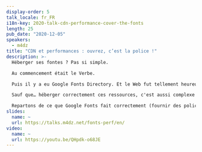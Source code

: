 ```yaml
---
display-order: 5
talk_locale: fr_FR
i18n-key: 2020-talk-cdn-performance-cover-the-fonts
length: 25
pub_date: "2020-12-05"
speakers:
  - m4dz
title: "CDN et performances : ouvrez, c’est la police !"
description: >-
  Héberger ses fontes ? Pas si simple.

  Au commencement était le Verbe.

  Puis il y a eu Google Fonts Directory. Et le Web fut tellement heureux de pouvoir utiliser une alternative à sans-serif qu'il en fût tout chamboulé. Pour autant, voilà déjà pas mal d'années que nous avons compris qu'utiliser des outils comme celui-là ne fait du bien ni au Web, ni à vos sites. Alors la solution, c'est d'héberger soi-même ses fichiers de police.

  Sauf que… héberger correctement ces ressources, c'est aussi complexe que bien héberger ses images, ses vidéos, ou n'importe quel autre ressource statique. En apparence aussi simple que de déposer un fichier sur son serveur, la réalité peut vite tourner au cauchemar quand on cherche à fournir la meilleure ressource en fonction du contexte.

  Repartons de ce que Google Fonts fait correctement (fournir des polices) et tâchons de comprendre toutes les petites optimisations qui permettront de vraiment booster votre front ! Une enquête pas à pas, consacrée à la dernière délaissée de la performance Web : la typographie.
slides:
  name: ~
  url: https://talks.m4dz.net/fonts-perf/en/
video:
  name: ~
  url: https://youtu.be/QHpdk-o68JE
---
```

